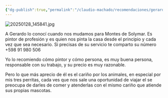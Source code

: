 ```yaml
---
{"dg-publish":true,"permalink":"/claudio-machado/recomendaciones/gerardo-mi-amigo-y-vecino/","tags":["Pintor","Gerardo"]}
---
```


![20250128_145841.jpg](/img/user/07%20-%20Personal/Im%C3%A1genes/20250128_145841.jpg)  


A Gerardo lo conocí cuando nos mudamos para Montes de Solymar. Es pintor de profesión y es quien nos pinta la casa desde el principio y cada vez que sea necesario. Si precisas de su servicio te comparto su número +598 91 980 506 

Yo lo recomiendo cómo pintor y cómo persona, es muy buena persona, responsable con su trabajo, y su precio es muy razonable.

Pero lo que más aprecio de él es el cariño por los animales, en especial por mis tres perritas, cada ves que nos sale una oportunidad de viajar el se preocupa de darles de comer y atenderlas con el mismo cariño que atiende sus propias mascotas.

